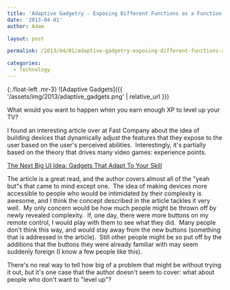 ```yaml
---
title: 'Adaptive Gadgetry - Exposing Different Functions as a Function of User Capability'
date: '2013-04-01'
author: Adam

layout: post

permalink: /2013/04/01/adaptive-gadgetry-exposing-different-functions-as-a-function-of-user-capability/

categories:
  - Technology
---
```

{:.float-left .mr-3}
![Adaptive Gadgets]({{ '/assets/img/2013/adaptive_gadgets.png' | relative_url }})

What would you want to happen when you earn enough XP to level up your TV?

I found an interesting article over at Fast Company about the idea of building
devices that dynamically adjust the features that they expose to the user based
on the user's perceived abilities.  Interestingly, it's partially based on the
theory that drives many video games: experience points.

[The Next Big UI Idea: Gadgets That Adapt To Your
Skill](http://www.fastcodesign.com/1672044/the-next-big-ui-idea-gadgets-that-adapt-to-your-skill#1)

The article is a great read, and the author covers almost all of the "yeah but"s
that came to mind except one.  The idea of making devices more accessible to
people who would be intimidated by their complexity is awesome, and I think the
concept described in the article tackles it very well.  My only concern would be
how much people might be thrown off by newly revealed complexity.  If, one day,
there were more buttons on my remote control, I would play with them to see what
they did.  Many people don't think this way, and would stay away from the new
buttons (something that is addressed in the article).  Still other people might
be so put off by the additions that the buttons they were already familiar with
may seem suddenly foreign (I know a few people like this).

There's no real way to tell how big of a problem that might be without trying it
out, but it's one case that the author doesn't seem to cover: what about people
who don't want to "level up"?

